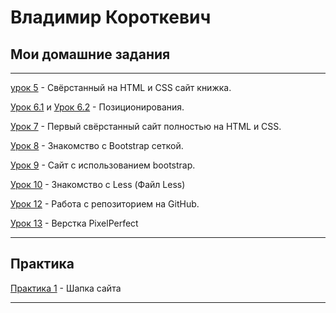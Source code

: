 

# Владимир Короткевич



## Мои домашние задания

***

[урок 5](VladimirVaize.github.io/lesson_5/ "...") - Свёрстанный на HTML и CSS сайт книжка.


[Урок 6.1](VladimirVaize.github.io/lesson_6.1/ "...") и [Урок 6.2](VladimirVaize.github.io/lesson_6.2/ "...") - Позиционирования.


[Урок 7](VladimirVaize.github.io/lesson_7/ "...") - Первый свёрстанный сайт полностью на HTML и CSS.


[Урок 8](VladimirVaize.github.io/lesson_8/ "...") - Знакомство с Bootstrap сеткой.


[Урок 9](VladimirVaize.github.io/lesson_9/ "...") - Сайт с использованием bootstrap.


[Урок 10](VladimirVaize.github.io/lesson_10/ "...") - Знакомство с Less (Файл Less)


[Урок 12](https://github.com/VladimirVaize/VladimirVaize.github.io "...") - Работа с репозиторием на GitHub.


[Урок 13](VladimirVaize.github.io/lesson_13/ "...") - Верстка PixelPerfect

***
## Практика


[Практика 1](VladimirVaize.github.io/practice_1/ "...") - Шапка сайта


***
